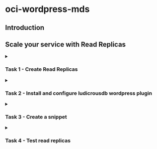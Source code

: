 # oci-wordpress-mds

## Introduction

## Scale your service with Read Replicas
<details>
<summary><h3>Task 1 - Create Read Replicas</h3></summary>

1. Connect to OCI Dashboard

2. Navigate to MySQL HeatWave database instances

    [OCI Burger menu for MySQL HeatWave Database instances](./images/./OCI-burger_menu-databases-db_system.png)

3. Click now on your instance name "MySQLInstance" to see the details.

    ![OCI MySQL HeatWave Database Service instances list](./images/./OCI-mds-instances-list.png)

3. Scroll down the page to see the left side menu, then select "Read Replicas" and press button "Create read replica"

    ![OCI MySQL HeatWave Database Service instance read replicas](./images/./OCI-mds-read_replicas-empty.png)

4. Change the "Name" to "mysqlreadreplica1" and press "Create read replica"

    ![OCI MySQL HeatWave Database Service create read replica 1](./images/./OCI-mds-read_replicas-create1.png)

5. Click another time "Create replica" to create a second replica. Now use the name "mysqlreadreplica2" and confirm

    ![OCI MySQL HeatWave Database Service create read replica 2](./images/./OCI-mds-read_replicas-create2.png)

6. Replica creation requires some time, so continue with next task

    ![OCI MySQL HeatWave Database Service creating replicas](./images/./OCI-mds-read_replicas-creating_replicas.png)

</details>


<details>
<summary><h3>Task 2 - Install and configure ludicrousdb wordpress plugin</h3></summary>

1. Connect with ssh to your wordpress server, as you did in lab 1

2. Execute these commands to install ludicrousdb

    ``` shell
    cd /var/www/html/wp-content/plugins
    sudo wget https://github.com/stuttter/ludicrousdb/archive/refs/heads/master.zip
    sudo unzip master.zip
    sudo mv ludicrousdb-master ludicrousdb
    sudo rm master.zip
    sudo chown -R apache. ludicrousdb
    sudo cp ludicrousdb/ludicrousdb/drop-ins/db.php ../db.php
    sudo cp ludicrousdb/ludicrousdb/drop-ins/db-config.php ../../

    ```

4. Retrieve MySQL load balancer Endpoint for read replicas.  
    Return to OCI Dashboard and go to MySQL HeatWave database instances

    [OCI Burger menu for MySQL HeatWave Database instances](./images/./OCI-burger_menu-databases-db_system.png)

5. Click now on your instance name "MySQLInstance" to see the details.

    ![OCI MySQL HeatWave Database Service instances list](./images/./OCI-mds-instances-list.png)
    
6. Scroll down the page, and in the left menu choose "Endpoints".   
    You can see here the IP address of your instance for read write access **DB system primary** and for the read replicas load balancer **Read replica load balancer**. Write down thewe two IP, needed for the next step

    ![OCI MySQL Database Service instance Endpoints](./images/./OCI-mds-read_replicas-endpoints.png)

7. We just need now to configure LudicrousDB to use the Read Replica Load Balancer. With and editor (like vim or nano) edit the db-config.php configuration file

    ``` shell
    cd /var/www/html/
    sudo vim db-config.php 

    ```

8. Scroll down the file to the database configuration section **$wpdb->add_database( array(** like in the example below

    ![Ludicrousdb database configuration file](./images/./ludicrousdb-db_configuration_empty.png)

9. Edit the lines like in the below example, using your IP addresses retrieved in previous steps  

    ![Ludicrousdb database configuration file](./images/./ludicrousdb-db_configuration_sample.png)

10. Save your canghes and aeturn to My Restaurant web page and check that the web site is still working and there are no issues with the new plugin

</details>

<details>
<summary><h3>Task 3 - Create a snippet</h3></summary>

1. Login to Wordpress as admin using the wp-admin page and entering the requested credentials (specified during the job creation in lab preparation lab) 

    http://***public-ip-address***/wp-admin

    ![Wordpress login](./images/WP_wp_admin.png)

2. In the wordpress management page choose "Plugins" in the left side menu, then click the button "Add New"

    ![Wordpress plugins menu](./images/WP-plugins_menu.png)

3. In the left side textbox "Keyword" write "snippets" as in teh picture below

    ![Wordpress snippets plugin search](./images/WP-plugins-snippets_search.png)

4. Choose "WPCode" plugin and press "Install now"

    ![Wordpress WPCode isntallation](./images/WP-plugins-snippets-wpcode-install.png)

5. From left side menu choose Installed plugins, then press "Activate"under "WPCode Lite"

    ![Wordpress WPCcode plugin activation](./images/WP-plugins-snippets-wpcode-activate.png)

6. A new menu option is now visible in the left side menu.  
    Click on "Code snippets"

    ![Wordpress WPCOde snippet menu](./images/WP-plugins-wpcode_menu.png)

7. Choose "+ Add snippet" and select "Add Your Custom Code (New Snippet)". When teh mouse is over the option, a new button is displayed "USe snippet". Click it

    ![Wordpress WPCode add new snippet](./images/WP-plugins-wpcode-add_new.png)

8. Now insert snippet settings
    1. Add a title to our snippet: "read replicas check"
    2. Select "Code Type": PHP
    3. insert this code in "Code Preview"
        ``` php
        <?php
        global $wpdb;
        $result = $wpdb->get_results("select @@hostname as host");
        echo "<strong>host:</strong> " . $result[0]->host;
        ?>
        ```
    4. Scroll down to "insertion" and click "Run Everywhere" in "Location" to expand the section
    5. Select "Page-Specific"
    6. Click on "INsert Before Paragraph"

    ![Wordpress snippet settings](./images/WP-plugins-wpcode-snippet_conf1.png)

9. Keep the default insert before paragraph 1 and in the top of the page 
    1. Click Inactive switch to activate
    2. Click "Update" to save your changes

    ![Wordpress snippet save](./images/WP-plugins-wpcode-snippet_conf2.png)

</details>

<details>
<summary><h3>Task 4 - Test read replicas</h3></summary>

1. We can now test our read replicas.  
    Click My Restaurant to return to our web site content

    ![Return to My Restaurant web site](./images/WP-visit_website.png)

2. Select "Sample page".  
    You will see a new line under the titkle and before the text "host: *XXX*".  
    Refresh the page multiple times to see that the host changes periodically

    ![Sample page](./images/WP-sample_page.png)

3. This end our workshop.  
    Please remember that tenancy costs are calcualted on running instances and space used.
    Shutdown the instances when you don't need them or use the stack to easily destroy what we did in this workshop. 

</details>

